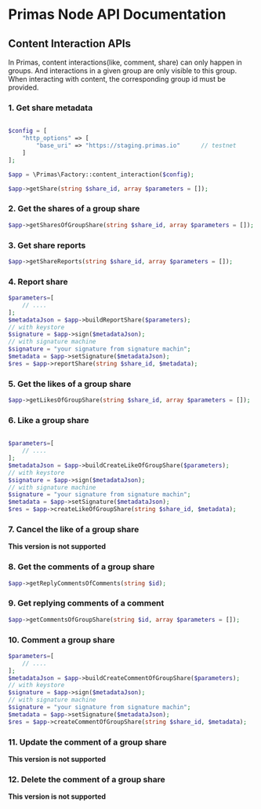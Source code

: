 # Primas Node API Documentation

## Content Interaction APIs
In Primas, content interactions(like, comment, share) can only happen
in groups. And interactions in a given group are only visible to this group.
When interacting with content, the corresponding group id must be provided.

### 1. Get share metadata
```php

$config = [
    "http_options" => [
        "base_uri" => "https://staging.primas.io"      // testnet
    ]
];

$app = \Primas\Factory::content_interaction($config);

$app->getShare(string $share_id, array $parameters = []);
```

### 2. Get the shares of a group share
```php
$app->getSharesOfGroupShare(string $share_id, array $parameters = []);
```

### 3. Get share reports

```php
$app->getShareReports(string $share_id, array $parameters = []);
```


### 4. Report share

```php
$parameters=[
    // ....
];
$metadataJson = $app->buildReportShare($parameters);
// with keystore
$signature = $app->sign($metadataJson);
// with signature machine
$signature = "your signature from signature machin";
$metadata = $app->setSignature($metadataJson);
$res = $app->reportShare(string $share_id, $metadata);
```


### 5. Get the likes of a group share

```php
$app->getLikesOfGroupShare(string $share_id, array $parameters = []);
```



### 6. Like a group share

```php

$parameters=[
    // ....
];
$metadataJson = $app->buildCreateLikeOfGroupShare($parameters);
// with keystore
$signature = $app->sign($metadataJson);
// with signature machine
$signature = "your signature from signature machin";
$metadata = $app->setSignature($metadataJson);
$res = $app->createLikeOfGroupShare(string $share_id, $metadata);

```


### 7. Cancel the like of a group share

**This version is not supported**

### 8. Get the comments of a group share

```php
$app->getReplyCommentsOfComments(string $id);
```


### 9. Get replying comments of a comment

```php
$app->getCommentsOfGroupShare(string $id, array $parameters = []);
```


### 10. Comment a group share

```php
$parameters=[
    // ....
];
$metadataJson = $app->buildCreateCommentOfGroupShare($parameters);
// with keystore
$signature = $app->sign($metadataJson);
// with signature machine
$signature = "your signature from signature machin";
$metadata = $app->setSignature($metadataJson);
$res = $app->createCommentOfGroupShare(string $share_id, $metadata);

```


### 11. Update the comment of a group share

**This version is not supported**


### 12. Delete the comment of a group share

**This version is not supported**